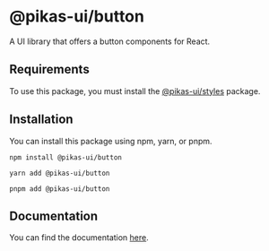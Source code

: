 # @pikas-ui/button

A UI library that offers a button components for React.

## Requirements

To use this package, you must install the [@pikas-ui/styles](https://pikas-ui.vercel.app/utilities/styles) package.

## Installation

You can install this package using npm, yarn, or pnpm.

```
npm install @pikas-ui/button
```

```
yarn add @pikas-ui/button
```

```
pnpm add @pikas-ui/button
```

## Documentation

You can find the documentation [here](https://pikas-ui.vercel.app).